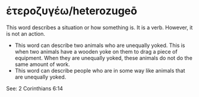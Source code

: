 # ἑτεροζυγέω/heterozugeō
This word describes a situation or how something is. It is a verb. However, it is not an action.

* This word can describe two animals who are unequally yoked. This is when two animals have a wooden yoke on them to drag a piece of equipment. When they are unequally yoked, these animals do not do the same amount of work.
* This word can describe people who are in some way like animals that are unequally yoked.

See: 2 Corinthians 6:14
